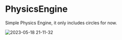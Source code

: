# PhysicsEngine

Simple Physics Engine, it only includes circles for now.

![2023-05-18 21-11-32](https://github.com/gokmavisianka/PhysicsEngine/assets/85447383/07d8fb52-c2b7-49f5-96c8-35fec6f5b2f9)
